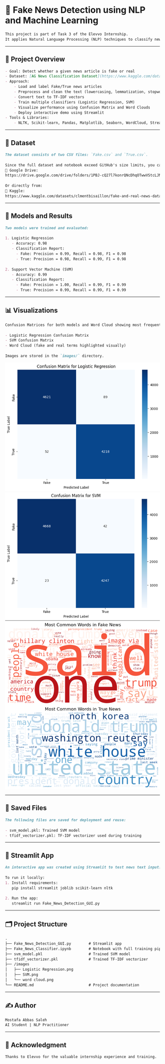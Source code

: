 # 📰 Fake News Detection using NLP and Machine Learning

```markdown
This project is part of Task 3 of the Elevvo Internship.
It applies Natural Language Processing (NLP) techniques to classify news articles as either Fake or True using supervised machine learning models.
```

---

## 🚀 Project Overview

```markdown
- Goal: Detect whether a given news article is fake or real
- Dataset: [AG News Classification Dataset](https://www.kaggle.com/datasets/amananandrai/ag-news-classification-dataset)
- Approach: 
    - Load and label Fake/True news articles
    - Preprocess and clean the text (lowercasing, lemmatization, stopword removal, etc.)
    - Convert text to TF-IDF vectors
    - Train multiple classifiers (Logistic Regression, SVM)
    - Visualize performance using Confusion Matrix and Word Clouds
    - Deploy interactive demo using Streamlit
- Tools & Libraries: 
    - NLTK, Scikit-learn, Pandas, Matplotlib, Seaborn, WordCloud, Streamlit
```

---

## 📁 Dataset

```markdown
The dataset consists of two CSV files: `Fake.csv` and `True.csv`.

Since the full dataset and notebook exceed GitHub's size limits, you can access them from:
🔗 Google Drive: 
https://drive.google.com/drive/folders/1PBJ-cQ27l7konrQNcDhqOTwwVStcLJNb?usp=drive_link

Or directly from:
🔗 Kaggle: 
https://www.kaggle.com/datasets/clmentbisaillon/fake-and-real-news-dataset?select=Fake.csv
```

---

## 🧠 Models and Results

```markdown
Two models were trained and evaluated:

1. Logistic Regression
   - Accuracy: 0.98
   - Classification Report:
     - Fake: Precision = 0.99, Recall = 0.98, F1 = 0.98
     - True: Precision = 0.98, Recall = 0.99, F1 = 0.98

2. Support Vector Machine (SVM)
   - Accuracy: 0.99
   - Classification Report:
     - Fake: Precision = 1.00, Recall = 0.99, F1 = 0.99
     - True: Precision = 0.99, Recall = 0.99, F1 = 0.99
```

---

## 📊 Visualizations

```markdown
Confusion Matrices for both models and Word Cloud showing most frequent terms in Fake vs. True news:

- Logistic Regression Confusion Matrix
- SVM Confusion Matrix
- Word Cloud (fake and real terms highlighted visually)

Images are stored in the `images/` directory.
```

![Logistic Regression](images/Logistic%20Regression.png)  
![SVM](images/SVM.png)  
![Word Cloud](images/word%20cloud.png)

---

## 💾 Saved Files

```markdown
The following files are saved for deployment and reuse:

- svm_model.pkl: Trained SVM model
- tfidf_vectorizer.pkl: TF-IDF vectorizer used during training
```

---

## 🧪 Streamlit App

```markdown
An interactive app was created using Streamlit to test news text input:

To run it locally:
1. Install requirements:
   pip install streamlit joblib scikit-learn nltk

2. Run the app:
   streamlit run Fake_News_Detection_GUI.py
```

---

## 🗂️ Project Structure

```markdown
.
├── Fake_News_Detection_GUI.py        # Streamlit app
├── Fake_News_Classifier.ipynb        # Notebook with full training pipeline
├── svm_model.pkl                     # Trained SVM model
├── tfidf_vectorizer.pkl              # Trained TF-IDF vectorizer
├── /images
│   ├── Logistic Regression.png
│   ├── SVM.png
│   └── word cloud.png
└── README.md                         # Project documentation
```

---

## ✍️ Author

```markdown
Mostafa Abbas Saleh  
AI Student | NLP Practitioner
```

---

## 🙏 Acknowledgment

```markdown
Thanks to Elevvo for the valuable internship experience and training.
```
